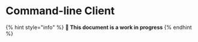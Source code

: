 # Command-line Client

{% hint style="info" %}
**🚧 This document is a work in progress**
{% endhint %}
